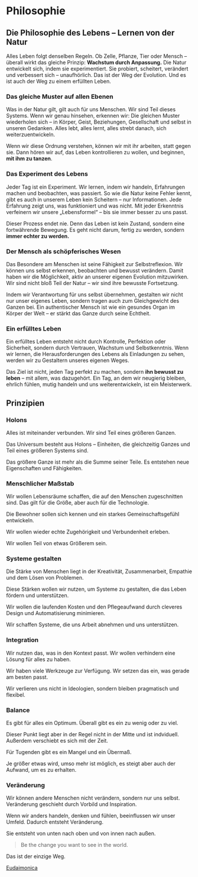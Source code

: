 # Philosophie

## Die Philosophie des Lebens – Lernen von der Natur

Alles Leben folgt denselben Regeln.
Ob Zelle, Pflanze, Tier oder Mensch – überall wirkt das gleiche Prinzip: **Wachstum durch Anpassung.**
Die Natur entwickelt sich, indem sie experimentiert. Sie probiert, scheitert, verändert und verbessert sich – unaufhörlich.
Das ist der Weg der Evolution. Und es ist auch der Weg zu einem erfüllten Leben.

### Das gleiche Muster auf allen Ebenen

Was in der Natur gilt, gilt auch für uns Menschen.
Wir sind Teil dieses Systems. Wenn wir genau hinsehen, erkennen wir: Die gleichen Muster wiederholen sich – in Körper, Geist, Beziehungen, Gesellschaft und selbst in unseren Gedanken.
Alles lebt, alles lernt, alles strebt danach, sich weiterzuentwickeln.

Wenn wir diese Ordnung verstehen, können wir mit ihr arbeiten, statt gegen sie.
Dann hören wir auf, das Leben kontrollieren zu wollen, und beginnen, **mit ihm zu tanzen**.

### Das Experiment des Lebens

Jeder Tag ist ein Experiment.
Wir lernen, indem wir handeln, Erfahrungen machen und beobachten, was passiert.
So wie die Natur keine Fehler kennt, gibt es auch in unserem Leben kein Scheitern – nur Informationen.
Jede Erfahrung zeigt uns, was funktioniert und was nicht.
Mit jeder Erkenntnis verfeinern wir unsere „Lebensformel“ – bis sie immer besser zu uns passt.

Dieser Prozess endet nie.
Denn das Leben ist kein Zustand, sondern eine fortwährende Bewegung.
Es geht nicht darum, fertig zu werden, sondern **immer echter zu werden.**

### Der Mensch als schöpferisches Wesen

Das Besondere am Menschen ist seine Fähigkeit zur Selbstreflexion.
Wir können uns selbst erkennen, beobachten und bewusst verändern.
Damit haben wir die Möglichkeit, aktiv an unserer eigenen Evolution mitzuwirken.
Wir sind nicht bloß Teil der Natur – wir sind ihre bewusste Fortsetzung.

Indem wir Verantwortung für uns selbst übernehmen, gestalten wir nicht nur unser eigenes Leben, sondern tragen auch zum Gleichgewicht des Ganzen bei.
Ein authentischer Mensch ist wie ein gesundes Organ im Körper der Welt – er stärkt das Ganze durch seine Echtheit.

### Ein erfülltes Leben

Ein erfülltes Leben entsteht nicht durch Kontrolle, Perfektion oder Sicherheit,
sondern durch Vertrauen, Wachstum und Selbstkenntnis.
Wenn wir lernen, die Herausforderungen des Lebens als Einladungen zu sehen,
werden wir zu Gestaltern unseres eigenen Weges.

Das Ziel ist nicht, jeden Tag perfekt zu machen,
sondern **ihn bewusst zu leben** – mit allem, was dazugehört.
Ein Tag, an dem wir neugierig bleiben, ehrlich fühlen, mutig handeln und uns weiterentwickeln,
ist ein Meisterwerk.

## Prinzipien

### Holons

Alles ist miteinander verbunden. Wir sind Teil eines größeren Ganzen.

Das Universum besteht aus Holons – Einheiten, die gleichzeitig Ganzes und Teil eines größeren Systems sind.

Das größere Ganze ist mehr als die Summe seiner Teile. Es entstehen neue Eigenschaften und Fähigkeiten.

### Menschlicher Maßstab

Wir wollen Lebensräume schaffen, die auf den Menschen zugeschnitten sind. Das gilt für die Größe, aber auch für die Technologie.

Die Bewohner sollen sich kennen und ein starkes Gemeinschaftsgefühl entwickeln.

Wir wollen wieder echte Zugehörigkeit und Verbundenheit erleben.

Wir wollen Teil von etwas Größerem sein.

### Systeme gestalten

Die Stärke von Menschen liegt in der Kreativität, Zusammenarbeit, Empathie und dem Lösen von Problemen.

Diese Stärken wollen wir nutzen, um Systeme zu gestalten, die das Leben fördern und unterstützen.

Wir wollen die laufenden Kosten und den Pflegeaufwand durch cleveres Design und Automatisierung minimieren.

Wir schaffen Systeme, die uns Arbeit abnehmen und uns unterstützen.

### Integration

Wir nutzen das, was in den Kontext passt. Wir wollen verhindern eine Lösung für alles zu haben.

Wir haben viele Werkzeuge zur Verfügung. Wir setzen das ein, was gerade am besten passt.

Wir verlieren uns nicht in Ideologien, sondern bleiben pragmatisch und flexibel.

### Balance

Es gibt für alles ein Optimum. Überall gibt es ein zu wenig oder zu viel.

Dieser Punkt liegt aber in der Regel nicht in der Mitte und ist indviduell. Außerdem verschiebt es sich mit der Zeit.

Für Tugenden gibt es ein Mangel und ein Übermaß.

Je größer etwas wird, umso mehr ist möglich, es steigt aber auch der Aufwand, um es zu erhalten.

### Veränderung

Wir können andere Menschen nicht verändern, sondern nur uns selbst. Veränderung geschieht durch Vorbild und Inspiration.

Wenn wir anders handeln, denken und fühlen, beeinflussen wir unser Umfeld. Dadurch entsteht Veränderung.

Sie entsteht von unten nach oben und von innen nach außen.

> Be the change you want to see in the world.

Das ist der einzige Weg.

[Eudaimonica](/eudaimonica)
